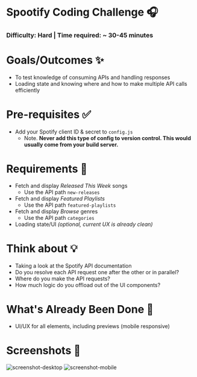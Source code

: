 # Spootify Coding Challenge 🎧

### Difficulty: Hard | Time required: ~ 30-45 minutes

# Goals/Outcomes ✨
- To test knowledge of consuming APIs and handling responses
- Loading state and knowing where and how to make multiple API calls efficiently

# Pre-requisites ✅
- Add your Spotify client ID & secret to `config.js`
  - Note. **Never add this type of config to version control. This would usually come from your build server.**

# Requirements 📖
- Fetch and display *Released This Week* songs
  - Use the API path `new-releases`
- Fetch and display *Featured Playlists*
  - Use the API path `featured-playlists`
- Fetch and display *Browse* genres
  - Use the API path `categories`
- Loading state/UI *(optional, current UX is already clean)*

# Think about 💡
- Taking a look at the Spotify API documentation
- Do you resolve each API request one after the other or in parallel?
- Where do you make the API requests?
- How much logic do you offload out of the UI components?

# What's Already Been Done 🏁
- UI/UX for all elements, including previews (mobile responsive)

# Screenshots 🌄

![screenshot-desktop](https://puu.sh/GwPLE/3be580156a.png)
![screenshot-mobile](https://puu.sh/GwPLS/0bcb566d23.png)
